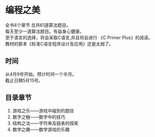 # 编程之美
全书4个章节 总共61道算法题目。  
每天至少一道算法题目。有益身心健康。  
至于语言的选择，将会采取C语言,并且将会进行 《C Primer Plus》的阅读。  
教材的那本《标准C语言程序设计及应用》还是太弱了。
## 时间
从4月9号开始。预计时间一个半月。  
截止日期5月15号。
## 目录章节
1. 游戏之乐——游戏中碰到的题目
2. 数字之魅——数字中的技巧
3. 结构之法——字符串及链表的探索
4. 数学之趣——数学游戏的乐趣
